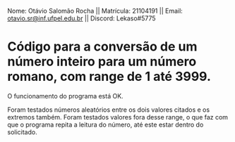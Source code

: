 Nome: Otávio Salomão Rocha		 ||     Matrícula: 21104191 ||
Email: otavio.sr@inf.ufpel.edu.br	 || Discord: Lekaso#5775

# Código para a conversão de um número inteiro para um número romano, com range de 1 até 3999.

O funcionamento do programa está OK.

Foram testados números aleatórios entre os dois valores citados e os extremos também. Foram testados valores fora desse range, o que faz com que o programa repita a leitura do número, até este estar dentro do solicitado.
